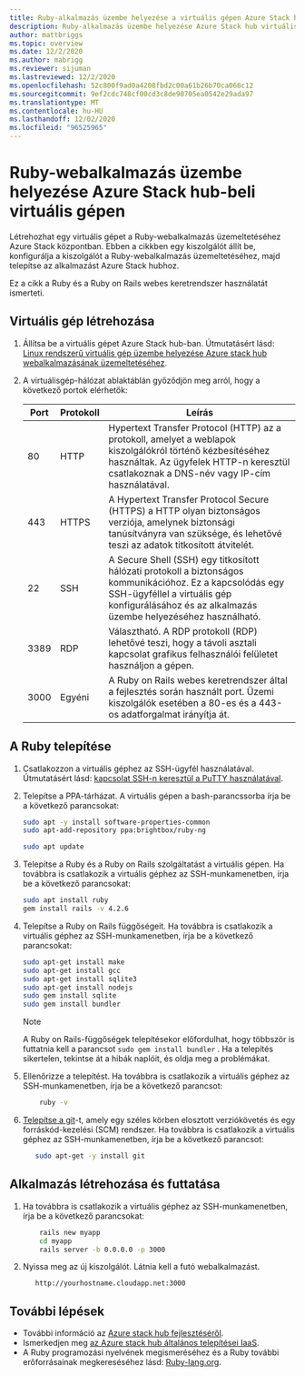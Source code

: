 ```yaml
---
title: Ruby-alkalmazás üzembe helyezése a virtuális gépen Azure Stack hub-ban
description: Ruby-alkalmazás üzembe helyezése Azure Stack hub virtuális gépén.
author: mattbriggs
ms.topic: overview
ms.date: 12/2/2020
ms.author: mabrigg
ms.reviewer: sijuman
ms.lastreviewed: 12/2/2020
ms.openlocfilehash: 52c800f9ad0a4208fbd2c00a61b26b70ca066c12
ms.sourcegitcommit: 9ef2cdc748cf00cd3c8de90705ea0542e29ada97
ms.translationtype: MT
ms.contentlocale: hu-HU
ms.lasthandoff: 12/02/2020
ms.locfileid: "96525965"
---
```

# <a name="deploy-a-ruby-web-app-to-a-vm-in-azure-stack-hub"></a>Ruby-webalkalmazás üzembe helyezése Azure Stack hub-beli virtuális gépen

Létrehozhat egy virtuális gépet a Ruby-webalkalmazás üzemeltetéséhez Azure Stack központban. Ebben a cikkben egy kiszolgálót állít be, konfigurálja a kiszolgálót a Ruby-webalkalmazás üzemeltetéséhez, majd telepítse az alkalmazást Azure Stack hubhoz.

Ez a cikk a Ruby és a Ruby on Rails webes keretrendszer használatát ismerteti.

## <a name="create-a-vm"></a>Virtuális gép létrehozása

1. Állítsa be a virtuális gépet Azure Stack hub-ban. Útmutatásért lásd: [Linux rendszerű virtuális gép üzembe helyezése Azure stack hub webalkalmazásának üzemeltetéséhez](azure-stack-dev-start-howto-deploy-linux.md).

2. A virtuálisgép-hálózat ablaktáblán győződjön meg arról, hogy a következő portok elérhetők:

    | Port | Protokoll | Leírás |
    | --- | --- | --- |
    | 80 | HTTP | Hypertext Transfer Protocol (HTTP) az a protokoll, amelyet a weblapok kiszolgálókról történő kézbesítéséhez használtak. Az ügyfelek HTTP-n keresztül csatlakoznak a DNS-név vagy IP-cím használatával. |
    | 443 | HTTPS | A Hypertext Transfer Protocol Secure (HTTPS) a HTTP olyan biztonságos verziója, amelynek biztonsági tanúsítványra van szüksége, és lehetővé teszi az adatok titkosított átvitelét. |
    | 22 | SSH | A Secure Shell (SSH) egy titkosított hálózati protokoll a biztonságos kommunikációhoz. Ez a kapcsolódás egy SSH-ügyféllel a virtuális gép konfigurálásához és az alkalmazás üzembe helyezéséhez használható. |
    | 3389 | RDP | Választható. A RDP protokoll (RDP) lehetővé teszi, hogy a távoli asztali kapcsolat grafikus felhasználói felületet használjon a gépen.   |
    | 3000 | Egyéni | A Ruby on Rails webes keretrendszer által a fejlesztés során használt port. Üzemi kiszolgálók esetében a 80-es és a 443-os adatforgalmat irányítja át. |

## <a name="install-ruby"></a>A Ruby telepítése

1. Csatlakozzon a virtuális géphez az SSH-ügyfél használatával. Útmutatásért lásd: [kapcsolat SSH-n keresztül a PuTTY használatával](azure-stack-dev-start-howto-ssh-public-key.md#connect-with-ssh-by-using-putty).

1. Telepítse a PPA-tárházat. A virtuális gépen a bash-parancssorba írja be a következő parancsokat:

    ```bash  
    sudo apt -y install software-properties-common
    sudo apt-add-repository ppa:brightbox/ruby-ng

    sudo apt update
    ```

2. Telepítse a Ruby és a Ruby on Rails szolgáltatást a virtuális gépen. Ha továbbra is csatlakozik a virtuális géphez az SSH-munkamenetben, írja be a következő parancsokat:

    ```bash  
    sudo apt install ruby
    gem install rails -v 4.2.6
    ```

3. Telepítse a Ruby on Rails függőségeit. Ha továbbra is csatlakozik a virtuális géphez az SSH-munkamenetben, írja be a következő parancsokat:

    ```bash  
    sudo apt-get install make
    sudo apt-get install gcc
    sudo apt-get install sqlite3
    sudo apt-get install nodejs
    sudo gem install sqlite
    sudo gem install bundler
    ```

    > [!NOTE]  
    > A Ruby on Rails-függőségek telepítésekor előfordulhat, hogy többször is futtatnia kell a parancsot `sudo gem install bundler` . Ha a telepítés sikertelen, tekintse át a hibák naplóit, és oldja meg a problémákat.

4. Ellenőrizze a telepítést. Ha továbbra is csatlakozik a virtuális géphez az SSH-munkamenetben, írja be a következő parancsot:

    ```bash  
        ruby -v
    ```

3. [Telepítse a git](https://git-scm.com)-t, amely egy széles körben elosztott verziókövetés és egy forráskód-kezelési (SCM) rendszer. Ha továbbra is csatlakozik a virtuális géphez az SSH-munkamenetben, írja be a következő parancsot:

    ```bash  
       sudo apt-get -y install git
    ```

## <a name="create-and-run-an-app"></a>Alkalmazás létrehozása és futtatása

1. Ha továbbra is csatlakozik a virtuális géphez az SSH-munkamenetben, írja be a következő parancsokat:

    ```bash
        rails new myapp
        cd myapp
        rails server -b 0.0.0.0 -p 3000
    ```

2. Nyissa meg az új kiszolgálót. Látnia kell a futó webalkalmazást.

    ```HTTP  
       http://yourhostname.cloudapp.net:3000
    ```

## <a name="next-steps"></a>További lépések

- További információ az [Azure stack hub fejlesztéséről](azure-stack-dev-start.md).
- Ismerkedjen meg [az Azure stack hub általános telepítései IaaS](azure-stack-dev-start-deploy-app.md).
- A Ruby programozási nyelvének megismeréséhez és a Ruby további erőforrásainak megkereséséhez lásd: [Ruby-lang.org](https://www.ruby-lang.org).

